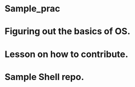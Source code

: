 # Sample_prac

# Figuring out the basics of OS.
# Lesson on how to contribute.
# Sample Shell repo.
